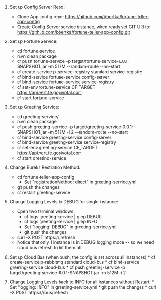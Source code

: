1. Set up Config Server Repo:
	* Clone App config repo:   https://github.com/bbertka/fortune-teller-app-config
	* Create Config Server service instance, when ready set GIT URI to:  https://github.com/bbertka/fortune-teller-app-config.git

2. Set up Fortune Service:
	* cd fortune-service  
	* mvn clean package
	* cf push fortune-service -p target/fortune-service-0.0.1-SNAPSHOT.jar -m 512M --random-route --no-start
	* cf create-service p-service-registry standard service-registry
	* cf bind-service fortune-service config-server
	* cf bind-service fortune-service service-registry
	* cf set-env fortune-service CF_TARGET https://api.vert.fe.gopivotal.com
	* cf start fortune-service

3. Set up Greeting Service:
	* cd greeting-service/
	* mvn clean package
	* cf push greeting-service -p target/greeting-service-0.0.1-SNAPSHOT.jar -m 512M -i 2 --random-route --no-start
	* cf bind-service greeting-service config-server
 	* cf bind-service greeting-service service-registry
 	* cf set-env greeting-service CF_TARGET https://api.vert.fe.gopivotal.com
 	* cf start greeting-service

4. Change Eureka Restration Method:
	* cd fortune-teller-app-config
      	* Set "registrationMethod: direct" in greeting-service.yml
	* git push the changes
	* cf restart greeting-service

5. Change Logging Levels to DEBUG for single instance:
	* Open two terminal windows:
		* cf logs greeting-service | grep DEBUG
		* cf logs greeting-service | grep INFO
        * Set "logging: DEBUG" in greeting-service.yml
        * git push the changes
	* curl -X POST https://<app route>/refresh
	* Notice that only 1 instance is in DEBUG logging mode -- so we need cloud bus refresh to hit them all

6. Set up Cloud Bus (when push, the config is set across all instances)
        * cf create-service p-rabbitmq standard cloud-bus
        * cf bind-service greeting-service cloud-bus
        * cf push greeting-service -p target/greeting-service-0.0.1-SNAPSHOT.jar -m 512M -i 2
	
7. Change Logging Levels back to INFO for all instances without Restart:
        * Set "logging: INFO" in greeting-service.yml
        * git push the changes
        * curl -X POST https://<app route>/bus/refresh

